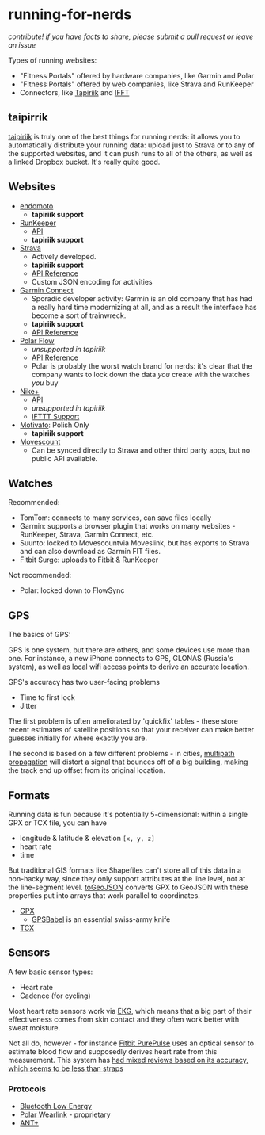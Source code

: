 running-for-nerds
=================

_contribute! if you have facts to share, please submit a pull request or leave an issue_

Types of running websites:

* "Fitness Portals" offered by hardware companies, like Garmin and Polar
* "Fitness Portals" offered by web companies, like Strava and RunKeeper
* Connectors, like [Tapiriik](https://tapiriik.com/) and [IFFT](https://ifttt.com/)

## taipirrik

[taipiriik](https://tapiriik.com/) is truly one of the best things for running nerds: it allows
you to automatically distribute your running data: upload just to Strava or to any of the supported
websites, and it can push runs to all of the others, as well as a linked Dropbox bucket.
It's really quite good.

## Websites


* [endomoto](https://www.endomondo.com/)
  * **tapiriik support**
* [RunKeeper](http://runkeeper.com/)
  * [API](http://developer.runkeeper.com/healthgraph/overview)
  * **tapiriik support**
* [Strava](http://www.strava.com/)
  * Actively developed.
  * **tapiriik support**
  * [API Reference](http://strava.github.io/api/)
  * Custom JSON encoding for activities
* [Garmin Connect](http://connect.garmin.com/)
  * Sporadic developer activity: Garmin is an old company that has had a really hard time modernizing at all, and as a result the interface has become a sort of trainwreck.
  * **tapiriik support**
  * [API Reference](http://developer.garmin.com/)
* [Polar Flow](https://flow.polar.com/)
  * _unsupported in tapiriik_
  * [API Reference](http://www.polar.com/en/connect_with_polar/polar_accesslink)
  * Polar is probably the worst watch brand for nerds: it's clear that the company wants to lock down the data _you_ create with the watches _you_ buy
* [Nike+](http://nikeplus.nike.com/)
  * [API](https://developer.nike.com/)
  * _unsupported in tapiriik_
  * [IFTTT Support](https://ifttt.com/nikeplus)
* [Motivato](http://motivato.pl/#/): Polish Only
  * **tapiriik support**
* [Movescount](http://movescount.com/)
  * Can be synced directly to Strava and other third party apps, but no public API available.

## Watches

Recommended:

* TomTom: connects to many services, can save files locally
* Garmin: supports a browser plugin that works on many websites - RunKeeper, Strava, Garmin Connect, etc.
* Suunto: locked to Movescountvia Moveslink, but has exports to Strava and can also download as Garmin FIT files.
* Fitbit Surge: uploads to Fitbit & RunKeeper

Not recommended:

* Polar: locked down to FlowSync

## GPS

The basics of GPS:

GPS is one system, but there are others, and some devices use more than one. For instance, a new iPhone
connects to GPS, GLONAS (Russia's system), as well as local wifi access points to derive an accurate location.

GPS's accuracy has two user-facing problems

* Time to first lock
* Jitter

The first problem is often ameliorated by 'quickfix' tables - these store recent estimates of satellite
positions so that your receiver can make better guesses initially for where exactly you are.

The second is based on a few different problems - in cities, [multipath propagation](http://en.wikipedia.org/wiki/Multipath_propagation) will distort a signal that bounces off of a big
building, making the track end up offset from its original location.

## Formats

Running data is fun because it's potentially 5-dimensional: within a single GPX or TCX file, you can have

* longitude & latitude & elevation `[x, y, z]`
* heart rate
* time

But traditional GIS formats like Shapefiles can't store all of this data in a non-hacky way,
since they only support attributes at the line level, not at the line-segment level.
[toGeoJSON](https://github.com/mapbox/togeojson) converts GPX to GeoJSON with these properties
put into arrays that work parallel to coordinates.

* [GPX](http://www.topografix.com/gpx.asp)
  * [GPSBabel](http://www.gpsbabel.org/) is an essential swiss-army knife
* [TCX](http://en.wikipedia.org/wiki/Training_Center_XML)

## Sensors

A few basic sensor types:

* Heart rate
* Cadence (for cycling)

Most heart rate sensors work via [EKG](http://en.wikipedia.org/wiki/Electrocardiography), which means
that a big part of their effectiveness comes from skin contact and they often work better with sweat moisture.

Not all do, however - for instance [Fitbit PurePulse](http://help.fitbit.com/articles/en_US/Help_article/Heart-rate-FAQs) uses an optical sensor to estimate blood flow and supposedly derives heart rate from this measurement. This system has [had mixed reviews based on its accuracy, which seems to be less than straps](http://recode.net/2015/02/02/three-new-fitbits-see-how-they-run/)

### Protocols

* [Bluetooth Low Energy](http://en.wikipedia.org/wiki/Bluetooth_low_energy)
* [Polar Wearlink](https://groups.google.com/forum/#!topic/btstack-dev/TusCxtbq7ug) - proprietary
* [ANT+](http://en.wikipedia.org/wiki/ANT%2B)
